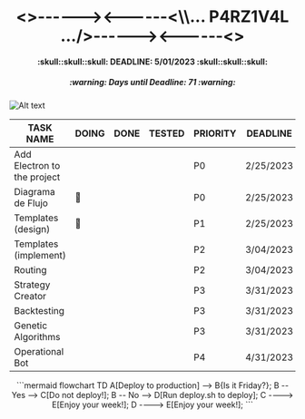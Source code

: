 <h1 align="center"><>------><------<\\... P4RZ1V4L .../>------><------<></h1>
<h4 align="center">:skull::skull::skull: DEADLINE: 5/01/2023 :skull::skull::skull:</h4>
<!-- Days until deadline updated at 2/18/2023 -->
<h5 align="center">:warning: Days until Deadline: 71 :warning:</h5>

![Alt text](https://www.gamersglobal.de/sites/gamersglobal.de/files/galerie/280/VirtuaVerse_03.jpg "p4rz1v4l")

<div align="center">

| TASK NAME                   | DOING     | DONE | TESTED | PRIORITY | DEADLINE  |
| --------------------------- | --------- | ---- | ------ | -------- | --------- |
| Add Electron to the project |           |      |        | P0       | 2/25/2023 |
| Diagrama de Flujo           | :trident: |      |        | P0       | 2/25/2023 |
| Templates (design)          | :trident: |      |        | P1       | 2/25/2023 |
| Templates (implement)       |           |      |        | P2       | 3/04/2023 |
| Routing                     |           |      |        | P2       | 3/04/2023 |
| Strategy Creator            |           |      |        | P3       | 3/31/2023 |
| Backtesting                 |           |      |        | P3       | 3/31/2023 |
| Genetic Algorithms          |           |      |        | P3       | 3/31/2023 |
| Operational Bot             |           |      |        | P4       | 4/31/2023 |

</div>
<div align='center'>
```mermaid
flowchart TD
    A[Deploy to production] --> B{Is it Friday?};
    B -- Yes --> C[Do not deploy!];
    B -- No --> D[Run deploy.sh to deploy];
    C ----> E[Enjoy your week!];
    D ----> E[Enjoy your week!];
```
</div>
